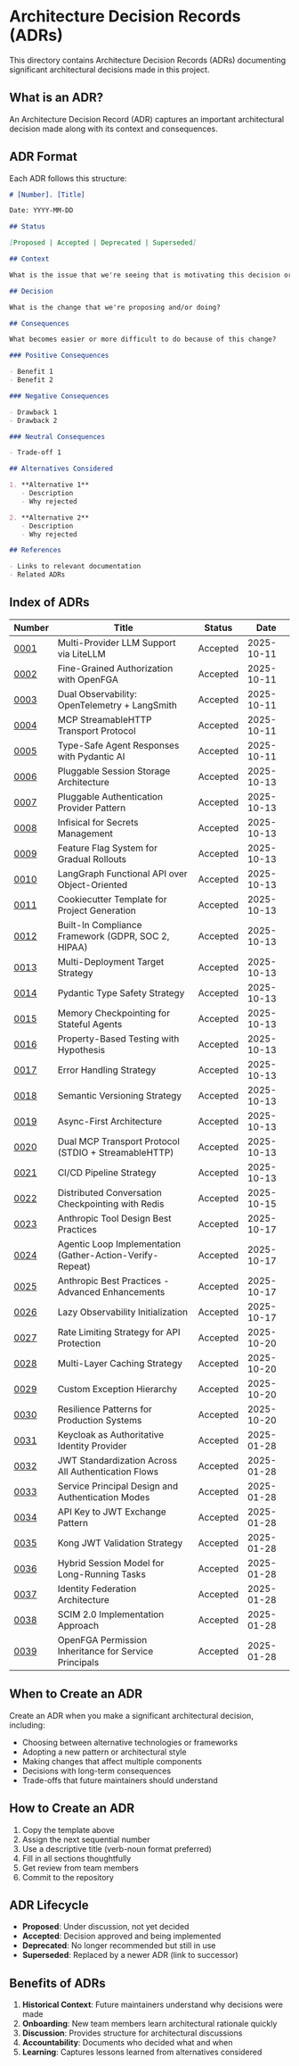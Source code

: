 # Architecture Decision Records (ADRs)

This directory contains Architecture Decision Records (ADRs) documenting significant architectural decisions made in this project.

## What is an ADR?

An Architecture Decision Record (ADR) captures an important architectural decision made along with its context and consequences.

## ADR Format

Each ADR follows this structure:

```markdown
# [Number]. [Title]

Date: YYYY-MM-DD

## Status

[Proposed | Accepted | Deprecated | Superseded]

## Context

What is the issue that we're seeing that is motivating this decision or change?

## Decision

What is the change that we're proposing and/or doing?

## Consequences

What becomes easier or more difficult to do because of this change?

### Positive Consequences

- Benefit 1
- Benefit 2

### Negative Consequences

- Drawback 1
- Drawback 2

### Neutral Consequences

- Trade-off 1

## Alternatives Considered

1. **Alternative 1**
   - Description
   - Why rejected

2. **Alternative 2**
   - Description
   - Why rejected

## References

- Links to relevant documentation
- Related ADRs
```

## Index of ADRs

| Number | Title | Status | Date |
|--------|-------|--------|------|
| [0001](adr-0001-llm-multi-provider.md) | Multi-Provider LLM Support via LiteLLM | Accepted | 2025-10-11 |
| [0002](adr-0002-openfga-authorization.md) | Fine-Grained Authorization with OpenFGA | Accepted | 2025-10-11 |
| [0003](adr-0003-dual-observability.md) | Dual Observability: OpenTelemetry + LangSmith | Accepted | 2025-10-11 |
| [0004](adr-0004-mcp-streamable-http.md) | MCP StreamableHTTP Transport Protocol | Accepted | 2025-10-11 |
| [0005](adr-0005-pydantic-ai-integration.md) | Type-Safe Agent Responses with Pydantic AI | Accepted | 2025-10-11 |
| [0006](adr-0006-session-storage-architecture.md) | Pluggable Session Storage Architecture | Accepted | 2025-10-13 |
| [0007](adr-0007-authentication-provider-pattern.md) | Pluggable Authentication Provider Pattern | Accepted | 2025-10-13 |
| [0008](adr-0008-infisical-secrets-management.md) | Infisical for Secrets Management | Accepted | 2025-10-13 |
| [0009](adr-0009-feature-flag-system.md) | Feature Flag System for Gradual Rollouts | Accepted | 2025-10-13 |
| [0010](adr-0010-langgraph-functional-api.md) | LangGraph Functional API over Object-Oriented | Accepted | 2025-10-13 |
| [0011](adr-0011-cookiecutter-template-strategy.md) | Cookiecutter Template for Project Generation | Accepted | 2025-10-13 |
| [0012](adr-0012-compliance-framework-integration.md) | Built-In Compliance Framework (GDPR, SOC 2, HIPAA) | Accepted | 2025-10-13 |
| [0013](adr-0013-multi-deployment-target-strategy.md) | Multi-Deployment Target Strategy | Accepted | 2025-10-13 |
| [0014](adr-0014-pydantic-type-safety.md) | Pydantic Type Safety Strategy | Accepted | 2025-10-13 |
| [0015](adr-0015-memory-checkpointing.md) | Memory Checkpointing for Stateful Agents | Accepted | 2025-10-13 |
| [0016](adr-0016-property-based-testing-strategy.md) | Property-Based Testing with Hypothesis | Accepted | 2025-10-13 |
| [0017](adr-0017-error-handling-strategy.md) | Error Handling Strategy | Accepted | 2025-10-13 |
| [0018](adr-0018-semantic-versioning-strategy.md) | Semantic Versioning Strategy | Accepted | 2025-10-13 |
| [0019](adr-0019-async-first-architecture.md) | Async-First Architecture | Accepted | 2025-10-13 |
| [0020](adr-0020-dual-mcp-transport-protocol.md) | Dual MCP Transport Protocol (STDIO + StreamableHTTP) | Accepted | 2025-10-13 |
| [0021](adr-0021-cicd-pipeline-strategy.md) | CI/CD Pipeline Strategy | Accepted | 2025-10-13 |
| [0022](adr-0022-distributed-conversation-checkpointing.md) | Distributed Conversation Checkpointing with Redis | Accepted | 2025-10-15 |
| [0023](adr-0023-anthropic-tool-design-best-practices.md) | Anthropic Tool Design Best Practices | Accepted | 2025-10-17 |
| [0024](adr-0024-agentic-loop-implementation.md) | Agentic Loop Implementation (Gather-Action-Verify-Repeat) | Accepted | 2025-10-17 |
| [0025](adr-0025-anthropic-best-practices-enhancements.md) | Anthropic Best Practices - Advanced Enhancements | Accepted | 2025-10-17 |
| [0026](adr-0026-lazy-observability-initialization.md) | Lazy Observability Initialization | Accepted | 2025-10-17 |
| [0027](adr-0027-rate-limiting-strategy.md) | Rate Limiting Strategy for API Protection | Accepted | 2025-10-20 |
| [0028](adr-0028-caching-strategy.md) | Multi-Layer Caching Strategy | Accepted | 2025-10-20 |
| [0029](adr-0029-custom-exception-hierarchy.md) | Custom Exception Hierarchy | Accepted | 2025-10-20 |
| [0030](adr-0030-resilience-patterns.md) | Resilience Patterns for Production Systems | Accepted | 2025-10-20 |
| [0031](adr-0031-keycloak-authoritative-identity.md) | Keycloak as Authoritative Identity Provider | Accepted | 2025-01-28 |
| [0032](adr-0032-jwt-standardization.md) | JWT Standardization Across All Authentication Flows | Accepted | 2025-01-28 |
| [0033](adr-0033-service-principal-design.md) | Service Principal Design and Authentication Modes | Accepted | 2025-01-28 |
| [0034](adr-0034-api-key-jwt-exchange.md) | API Key to JWT Exchange Pattern | Accepted | 2025-01-28 |
| [0035](adr-0035-kong-jwt-validation.md) | Kong JWT Validation Strategy | Accepted | 2025-01-28 |
| [0036](adr-0036-hybrid-session-model.md) | Hybrid Session Model for Long-Running Tasks | Accepted | 2025-01-28 |
| [0037](adr-0037-identity-federation.md) | Identity Federation Architecture | Accepted | 2025-01-28 |
| [0038](adr-0038-scim-implementation.md) | SCIM 2.0 Implementation Approach | Accepted | 2025-01-28 |
| [0039](adr-0039-openfga-permission-inheritance.md) | OpenFGA Permission Inheritance for Service Principals | Accepted | 2025-01-28 |

## When to Create an ADR

Create an ADR when you make a significant architectural decision, including:

- Choosing between alternative technologies or frameworks
- Adopting a new pattern or architectural style
- Making changes that affect multiple components
- Decisions with long-term consequences
- Trade-offs that future maintainers should understand

## How to Create an ADR

1. Copy the template above
2. Assign the next sequential number
3. Use a descriptive title (verb-noun format preferred)
4. Fill in all sections thoughtfully
5. Get review from team members
6. Commit to the repository

## ADR Lifecycle

- **Proposed**: Under discussion, not yet decided
- **Accepted**: Decision approved and being implemented
- **Deprecated**: No longer recommended but still in use
- **Superseded**: Replaced by a newer ADR (link to successor)

## Benefits of ADRs

1. **Historical Context**: Future maintainers understand why decisions were made
2. **Onboarding**: New team members learn architectural rationale quickly
3. **Discussion**: Provides structure for architectural discussions
4. **Accountability**: Documents who decided what and when
5. **Learning**: Captures lessons learned from alternatives considered
